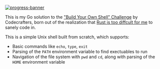 [![progress-banner](https://backend.codecrafters.io/progress/shell/81b300f3-c367-49d8-a88d-3b72b05cb01b)](https://app.codecrafters.io/users/codecrafters-bot?r=2qF)

This is my Go solution to the ["Build Your Own Shell" Challenge](https://app.codecrafters.io/courses/shell/overview) by Codecrafters, born out of the realization that [Rust is too diffcult for me](https://github.com/EshaanAgg/toy-shell) to sanely code in.  

This is a simple Unix shell built from scratch, which supports:
- Basic commands like `echo`, `type`, `exit`
- Parsing of the `PATH` environment variable to find exectuables to run
- Navigation of the file system with `pwd` and `cd`, along with parsing of the `HOME` environment variable

